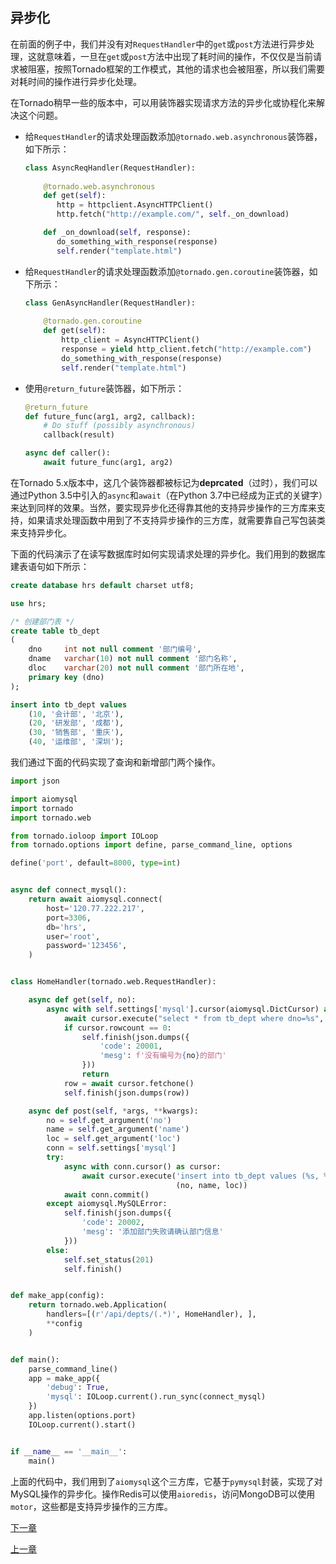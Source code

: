 ## 异步化

在前面的例子中，我们并没有对`RequestHandler`中的`get`或`post`方法进行异步处理，这就意味着，一旦在`get`或`post`方法中出现了耗时间的操作，不仅仅是当前请求被阻塞，按照Tornado框架的工作模式，其他的请求也会被阻塞，所以我们需要对耗时间的操作进行异步化处理。

在Tornado稍早一些的版本中，可以用装饰器实现请求方法的异步化或协程化来解决这个问题。

- 给`RequestHandler`的请求处理函数添加`@tornado.web.asynchronous`装饰器，如下所示：

  ```Python
  class AsyncReqHandler(RequestHandler):
      
      @tornado.web.asynchronous
      def get(self):
         http = httpclient.AsyncHTTPClient()
         http.fetch("http://example.com/", self._on_download)
  
      def _on_download(self, response):
         do_something_with_response(response)
         self.render("template.html")
  ```

- 给`RequestHandler`的请求处理函数添加`@tornado.gen.coroutine`装饰器，如下所示：

  ```Python
  class GenAsyncHandler(RequestHandler):
      
      @tornado.gen.coroutine
      def get(self):
          http_client = AsyncHTTPClient()
          response = yield http_client.fetch("http://example.com")
          do_something_with_response(response)
          self.render("template.html")
  ```

- 使用`@return_future`装饰器，如下所示：

  ```Python
  @return_future
  def future_func(arg1, arg2, callback):
      # Do stuff (possibly asynchronous)
      callback(result)
  
  async def caller():
      await future_func(arg1, arg2)
  ```

在Tornado 5.x版本中，这几个装饰器都被标记为**deprcated**（过时），我们可以通过Python 3.5中引入的`async`和`await`（在Python 3.7中已经成为正式的关键字）来达到同样的效果。当然，要实现异步化还得靠其他的支持异步操作的三方库来支持，如果请求处理函数中用到了不支持异步操作的三方库，就需要靠自己写包装类来支持异步化。

下面的代码演示了在读写数据库时如何实现请求处理的异步化。我们用到的数据库建表语句如下所示：

```SQL
create database hrs default charset utf8;

use hrs;

/* 创建部门表 */
create table tb_dept
(
    dno     int not null comment '部门编号',
    dname   varchar(10) not null comment '部门名称',
    dloc    varchar(20) not null comment '部门所在地',
    primary key (dno)
);

insert into tb_dept values
    (10, '会计部', '北京'),
    (20, '研发部', '成都'),
    (30, '销售部', '重庆'),
    (40, '运维部', '深圳');
```

我们通过下面的代码实现了查询和新增部门两个操作。

```Python
import json

import aiomysql
import tornado
import tornado.web

from tornado.ioloop import IOLoop
from tornado.options import define, parse_command_line, options

define('port', default=8000, type=int)


async def connect_mysql():
    return await aiomysql.connect(
        host='120.77.222.217',
        port=3306,
        db='hrs',
        user='root',
        password='123456',
    )


class HomeHandler(tornado.web.RequestHandler):

    async def get(self, no):
        async with self.settings['mysql'].cursor(aiomysql.DictCursor) as cursor:
            await cursor.execute("select * from tb_dept where dno=%s", (no, ))
            if cursor.rowcount == 0:
                self.finish(json.dumps({
                    'code': 20001,
                    'mesg': f'没有编号为{no}的部门'
                }))
                return
            row = await cursor.fetchone()
            self.finish(json.dumps(row))

    async def post(self, *args, **kwargs):
        no = self.get_argument('no')
        name = self.get_argument('name')
        loc = self.get_argument('loc')
        conn = self.settings['mysql']
        try:
            async with conn.cursor() as cursor:
                await cursor.execute('insert into tb_dept values (%s, %s, %s)',
                                     (no, name, loc))
            await conn.commit()
        except aiomysql.MySQLError:
            self.finish(json.dumps({
                'code': 20002,
                'mesg': '添加部门失败请确认部门信息'
            }))
        else:
            self.set_status(201)
            self.finish()


def make_app(config):
    return tornado.web.Application(
        handlers=[(r'/api/depts/(.*)', HomeHandler), ],
        **config
    )


def main():
    parse_command_line()
    app = make_app({
        'debug': True,
        'mysql': IOLoop.current().run_sync(connect_mysql)
    })
    app.listen(options.port)
    IOLoop.current().start()


if __name__ == '__main__':
    main()
```

上面的代码中，我们用到了`aiomysql`这个三方库，它基于`pymysql`封装，实现了对MySQL操作的异步化。操作Redis可以使用`aioredis`，访问MongoDB可以使用`motor`，这些都是支持异步操作的三方库。


[下一章](../Day61-65/64.WebSocket的应用.md)

[上一章](../Day61-65/62.Tornado入门.md)

